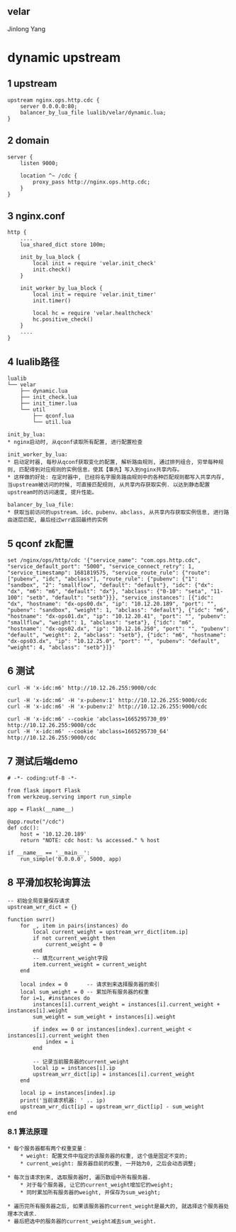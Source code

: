 velar
-------------
Jinlong Yang

# dynamic upstream

## 1 upstream

    upstream nginx.ops.http.cdc {
        server 0.0.0.0:80;
        balancer_by_lua_file lualib/velar/dynamic.lua;
    }

## 2 domain

    server {
        listen 9000;

        location ^~ /cdc {
            proxy_pass http://nginx.ops.http.cdc;
        }
    }

## 3 nginx.conf

    http {
        ....
        lua_shared_dict store 100m;

        init_by_lua_block {
            local init = require 'velar.init_check'
            init.check()
        }

        init_worker_by_lua_block {
            local init = require 'velar.init_timer'
            init.timer()

            local hc = require 'velar.healthcheck'
            hc.positive_check()
        }
        ....
    }

## 4 lualib路径

	lualib
	└── velar
		├── dynamic.lua
		├── init_check.lua
		├── init_timer.lua
		└── util
			├── qconf.lua
			└── util.lua

    init_by_lua:
    * nginx启动时, 从qconf读取所有配置, 进行配置检查

    init_worker_by_lua:
    * 启动定时器, 每秒从qconf获取变化的配置, 解析路由规则, 通过排列组合, 穷举每种规则, 匹配得到对应规则的实例信息，使其【事先】写入到nginx共享内存。
    * 这样做的好处: 在定时器中, 已经将名字服务路由规则中的各种匹配规则都写入共享内存, 当upstream被访问的时候, 可直接匹配规则, 从共享内存获取实例. 以达到静态配置upstream时的访问速度, 提升性能。

    balancer_by_lua_file:
    * 获取当前访问的upstream、idc、pubenv、abclass, 从共享内存获取实例信息, 进行路由逐层匹配, 最后经过wrr返回最终的实例


## 5 qconf zk配置

	set /nginx/ops/http/cdc '{"service_name": "com.ops.http.cdc", "service_default_port": "5000", "service_connect_retry": 1, "service_timestamp": 1681819575, "service_route_rule": {"route": ["pubenv", "idc", "abclass"], "route_rule": {"pubenv": {"1": "sandbox", "2": "smallflow", "default": "default"}, "idc": {"dx": "dx", "m6": "m6", "default": "dx"}, "abclass": {"0-10": "seta", "11-100": "setb", "default": "setb"}}}, "service_instances": [{"idc": "dx", "hostname": "dx-ops00.dx", "ip": "10.12.20.189", "port": "", "pubenv": "sandbox", "weight": 1, "abclass": "default"}, {"idc": "m6", "hostname": "dx-ops01.dx", "ip": "10.12.20.41", "port": "", "pubenv": "smallflow", "weight": 1, "abclass": "seta"}, {"idc": "m6", "hostname": "dx-ops02.dx", "ip": "10.12.16.250", "port": "", "pubenv": "default", "weight": 2, "abclass": "setb"}, {"idc": "m6", "hostname": "dx-ops03.dx", "ip": "10.12.25.0", "port": "", "pubenv": "default", "weight": 4, "abclass": "setb"}]}'

## 6 测试

	curl -H 'x-idc:m6' http://10.12.26.255:9000/cdc

	curl -H 'x-idc:m6' -H 'x-pubenv:1' http://10.12.26.255:9000/cdc
	curl -H 'x-idc:m6' -H 'x-pubenv:2' http://10.12.26.255:9000/cdc

	curl -H 'x-idc:m6' --cookie 'abclass=1665295730_09' http://10.12.26.255:9000/cdc
	curl -H 'x-idc:m6' --cookie 'abclass=1665295730_64' http://10.12.26.255:9000/cdc

## 7 测试后端demo

   	# -*- coding:utf-8 -*-

	from flask import Flask
	from werkzeug.serving import run_simple

	app = Flask(__name__)

	@app.route("/cdc")
	def cdc():
		host = '10.12.20.189'
		return "NOTE: cdc host: %s accessed." % host

	if __name__ == '__main__':
		run_simple('0.0.0.0', 5000, app) 

## 8 平滑加权轮询算法

    -- 初始全局变量保存请求
    upstream_wrr_dict = {}

    function swrr()
        for _, item in pairs(instances) do
            local current_weight = upstream_wrr_dict[item.ip]
            if not current_weight then
                current_weight = 0
            end
            -- 填充current_weight字段
            item.current_weight = current_weight
        end

        local index = 0      -- 请求到来选择服务器的索引
        local sum_weight = 0 -- 累加所有服务器的权重
        for i=1, #instances do
            instances[i].current_weight = instances[i].current_weight + instances[i].weight
            sum_weight = sum_weight + instances[i].weight

            if index == 0 or instances[index].current_weight < instances[i].current_weight then
                index = i
            end

            -- 记录当前服务器的current_weight
            local ip = instances[i].ip
            upstream_wrr_dict[ip] = instances[i].current_weight
        end

        local ip = instances[index].ip
        print('当前请求机器: ' .. ip)
        upstream_wrr_dict[ip] = upstream_wrr_dict[ip] - sum_weight
    end

### 8.1 算法原理

    * 每个服务器都有两个权重变量：
        * weight: 配置文件中指定的该服务器的权重, 这个值是固定不变的;
        * current_weight: 服务器目前的权重, 一开始为0, 之后会动态调整;

    * 每次当请求到来, 选取服务器时, 遍历数组中所有服务器.
        * 对于每个服务器, 让它的current_weight增加它的weight;
        * 同时累加所有服务器的weight, 并保存为sum_weight;

    * 遍历完所有服务器之后, 如果该服务器的current_weight是最大的, 就选择这个服务器处理本次请求.
    * 最后把选中的服务器的current_weight减去sum_weight.

